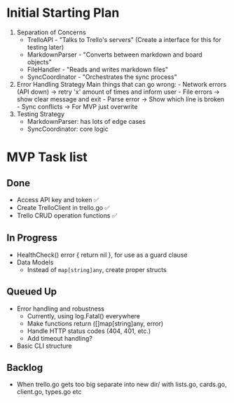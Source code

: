 # Initial Starting Plan

1. Separation of Concerns
    - TrelloAPI - "Talks to Trello's servers" (Create a interface for this for testing later)
    - MarkdownParser - "Converts between markdown and board objects"  
    - FileHandler - "Reads and writes markdown files"
    - SyncCoordinator - "Orchestrates the sync process"
2. Error Handling Strategy
    Main things that can go wrong:
        - Network errors (API down) → retry 'x' amount of times and inform user
        - File errors → show clear message and exit
        - Parse error → Show which line is broken
        - Sync conflicts → For MVP just overwrite
3. Testing Strategy
    - MarkdownParser: has lots of edge cases 
    - SyncCoordinator: core logic

# MVP Task list

## Done
- Access API key and token ✅
- Create TrelloClient in trello.go ✅
- Trello CRUD operation functions ✅

## In Progress
- HealthCheck() error { return nil }, for use as a guard clause
- Data Models
    - Instead of `map[string]any`, create proper structs

## Queued Up
- Error handling and robustness
    - Currently, using log.Fatal() everywhere
    - Make functions return ([]map[string]any, error)
    - Handle HTTP status codes (404, 401, etc.)
    - Add timeout handling?
- Basic CLI structure

## Backlog
- When trello.go gets too big separate into new dir/ with lists.go, cards.go, client.go, types.go etc
